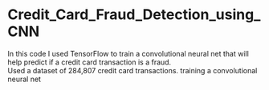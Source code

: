 # Credit_Card_Fraud_Detection_using_CNN
In this code I used TensorFlow to train a convolutional neural net that will help predict if a credit card transaction is a fraud.   
Used a dataset of 284,807 credit card transactions. training a convolutional neural net
